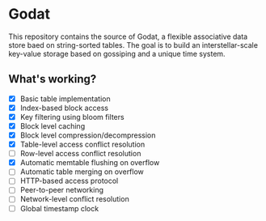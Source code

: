 # Godat

This repository contains the source of Godat, a flexible associative data store baed on string-sorted tables.
The goal is to build an interstellar-scale key-value storage based on gossiping and a unique time system.

## What's working?

- [x] Basic table implementation
- [x] Index-based block access
- [x] Key filtering using bloom filters
- [x] Block level caching
- [x] Block level compression/decompression
- [x] Table-level access conflict resolution
- [ ] Row-level access conflict resolution
- [x] Automatic memtable flushing on overflow
- [ ] Automatic table merging on overflow
- [ ] HTTP-based access protocol
- [ ] Peer-to-peer networking
- [ ] Network-level conflict resolution
- [ ] Global timestamp clock